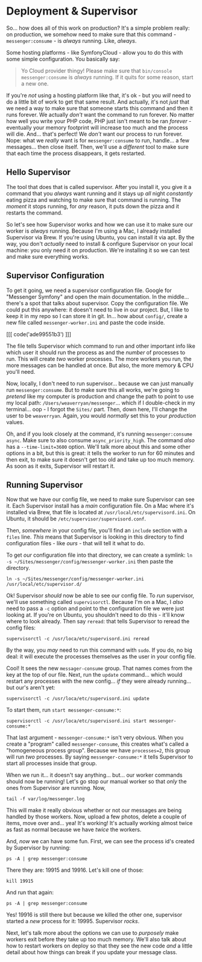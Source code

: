 # Deployment & Supervisor

So... how does all of this work on production? It's a simple problem really: on
production, we somehow need to make sure that this command - `messenger:consume` -
is *always* running. Like, *always*.

Some hosting platforms - like SymfonyCloud - allow you to do this with some
simple configuration. You basically say:

> Yo Cloud provider thingy! Please make sure that `bin/console messenger:consume`
> is *always* running. If it quits for some reason, start a new one.

If you're *not* using a hosting platform like that, it's ok - but you *will* need
to do a little bit of work to get that same result. And actually, it's not *just*
that we need a way to make sure that someone starts this command and then it
runs forever. We actually *don't* want the command to run forever. No matter how
well you write your PHP code, PHP just isn't meant to be ran *forever* - eventually
your memory footprint will increase too much and the process will die. And... that's
perfect! We *don't* want our process to run forever. Nope: what we *really* want
is for `messenger:consume` to run, handle... a few messages... then close itself.
Then, we'll use a *different* tool to make sure that each time the process
disappears, it gets restarted.

## Hello Supervisor

The tool that does that is called supervisor. After you install it, you give it
a command that you *always* want running and it stays up *all* night *constantly*
eating pizza and watching to make sure that command is running. The *moment* it
stops running, for *any* reason, it puts down the pizza and it restarts the command.

So let's see how Supervisor works and how we can use it to make sure our worker
is *always* running. Because I'm using a Mac, I already installed Supervisor
via Brew. If you're using Ubuntu, you can install it via apt. By the way, you
don't *actually* need to install & configure Supervisor on your local machine:
you only need it on production. We're installing it so we can test and make sure
everything works.

## Supervisor Configuration

To get it going, we need a supervisor configuration file. Google for
"Messenger Symfony" and open the main documentation. In the middle... there's a
spot that talks about supervisor. Copy the configuration file. We could put
this anywhere: it doesn't need to live in our project. But, I like to keep it in
my repo so I can store it in git. In... how about `config/`, create a new file
called `messenger-worker.ini` and paste the code inside.

[[[ code('ade99551b3') ]]]

The file tells Supervisor which command to run and other important info like which
user it should run the process as and the *number* of processes to run. This will
create *two* worker processes. The more workers you run, the more messages can
be handled at once. But also, the more memory & CPU you'll need.

Now, locally, I don't need to run supervisor... because we can just manually run
`messenger:consume`. But to make sure this all works, we're going to *pretend*
like my computer is production and change the path to point to use my local path:
`/Users/weaverryan/messenger`... which if I double-check in my terminal... oop - I
forgot the `Sites/` part. Then, down here, I'll change the user to be `weaverryan`.
Again, you would *normally* set this to your *production* values.

Oh, and if you look closely at the command, it's running
`messenger:consume async`. Make sure to also consume `async_priority_high`.
The command *also* has a `--time-limit=3600` option. We'll talk more about this
and some other options in a bit, but this is great: it tells the worker to run
for 60 minutes and then exit, to make sure it doesn't get too old and take up
too much memory. As soon as it exits, Supervisor will restart it.

## Running Supervisor

Now that we have our config file, we need to make sure Supervisor can see it.
Each Supervisor install has a *main* configuration file. On a Mac where it's
installed via Brew, that file is located at `/usr/local/etc/supervisord.ini`.
On Ubuntu, it should be `/etc/supervisor/supervisord.conf`.

Then, *somewhere* in your config file, you'll find an `include` section with a
`files` line. *This* means that Supervisor is looking in this directory to find
configuration files - like *ours* - that will tell it what to do.

To get *our* configuration file into that directory, we can create a symlink:
`ln -s ~/Sites/messenger/config/messenger-worker.ini` then paste the directory.

```terminal-silent
ln -s ~/Sites/messenger/config/messenger-worker.ini /usr/local/etc/supervisor.d/
```

Ok! Supervisor *should* now be able to see our config file. To *run* supervisor,
we'll use something called `supervisorctl`. Because I'm on a Mac, I *also* need to
pass a `-c` option and point to the configuration file we were just looking at.
If you're on Ubuntu, you shouldn't need to do this - it'll know where to look
already. Then say `reread`: that tells Supervisor to reread the config files:

```terminal-silent
supervisorctl -c /usr/loca/etc/supervisord.ini reread
```

By the way, you *may* need to run this command with `sudo`. If you do, no big deal:
it will execute the processes themselves as the user in your config file.

Cool! It sees the new `messager-consume` group. That names comes from the key
at the top of our file. Next, run the `update` command... which would restart
any processes with the new config... *if* they were already running... but our's
aren't yet:

```terminal-silent
supervisorctl -c /usr/loca/etc/supervisord.ini update
```

To start them, run `start messenger-consume:*`:

```terminal-silent
supervisorctl -c /usr/loca/etc/supervisord.ini start messenger-consume:*
```

That last argument - `messenger-consume:*` isn't very obvious. When you create a
"program" called `messenger-consume`, this creates what's called a
"homogeneous process group". Because we have `processes=2`, this group will run
*two* processes. By saying `messenger-consume:*` it tells Supervisor to start all
processes inside that group.

When we run it... it doesn't say anything... but... our worker commands should now
be running! Let's go stop our manual worker so that *only* the ones from Supervisor
are running. Now,

```terminal
tail -f var/log/messenger.log
```

This will make it really obvious whether or not our messages are being handled by
those workers. Now, upload a few photos, delete a couple of items, move over and...
yea! It's working! It's actually working almost twice as fast as normal because
we have *twice* the workers.

And, *now* we can have some fun. First, we can see the process id's created by
Supervisor by running:

```terminal
ps -A | grep messenger:consume
```

There they are: 19915 and 19916. Let's kill one of those:

```terminal
kill 19915
```

And run that again:

```terminal-silent
ps -A | grep messenger:consume
```

Yes! 19916 is still there but because we killed the other one, supervisor started
a *new* process for it: 19995. Supervisor *rocks*.

Next, let's talk more about the options we can use to *purposely* make workers
exit before they take up too much memory. We'll also talk about how to restart
workers on deploy so that they see the new code *and* a little detail about how
things can break if you update your message class.
